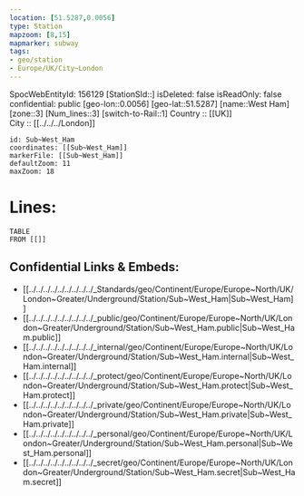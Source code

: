 ```yaml
---
location: [51.5287,0.0056] 
type: Station 
mapzoom: [8,15] 
mapmarker: subway 
tags:
- geo/station
- Europe/UK/City~London
---
```

SpocWebEntityId: 156129
[StationSId::] 
isDeleted: false
isReadOnly: false
confidential: public
[geo-lon::0.0056] 
[geo-lat::51.5287] 
[name::West Ham] 
[zone::3] 
[Num_lines::3] 
[switch-to-Rail::1] 
Country :: [[UK]]  
City :: [[../../../London]]  


```leaflet
id: Sub~West_Ham
coordinates: [[Sub~West_Ham]] 
markerFile: [[Sub~West_Ham]] 
defaultZoom: 11 
maxZoom: 18
```


# Lines: 
```dataview
TABLE 
FROM [[]] 
```

## Confidential Links & Embeds: 
- [[../../../../../../../../../_Standards/geo/Continent/Europe/Europe~North/UK/London~Greater/Underground/Station/Sub~West_Ham|Sub~West_Ham]] 
- [[../../../../../../../../../_public/geo/Continent/Europe/Europe~North/UK/London~Greater/Underground/Station/Sub~West_Ham.public|Sub~West_Ham.public]] 
- [[../../../../../../../../../_internal/geo/Continent/Europe/Europe~North/UK/London~Greater/Underground/Station/Sub~West_Ham.internal|Sub~West_Ham.internal]] 
- [[../../../../../../../../../_protect/geo/Continent/Europe/Europe~North/UK/London~Greater/Underground/Station/Sub~West_Ham.protect|Sub~West_Ham.protect]] 
- [[../../../../../../../../../_private/geo/Continent/Europe/Europe~North/UK/London~Greater/Underground/Station/Sub~West_Ham.private|Sub~West_Ham.private]] 
- [[../../../../../../../../../_personal/geo/Continent/Europe/Europe~North/UK/London~Greater/Underground/Station/Sub~West_Ham.personal|Sub~West_Ham.personal]] 
- [[../../../../../../../../../_secret/geo/Continent/Europe/Europe~North/UK/London~Greater/Underground/Station/Sub~West_Ham.secret|Sub~West_Ham.secret]] 
